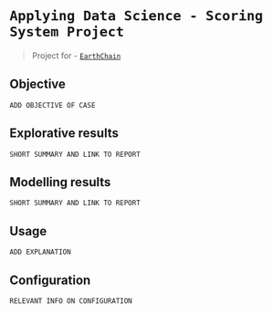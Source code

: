 # `Applying Data Science - Scoring System Project`

> Project for - [`EarthChain`](https://earthchain.co.uk)  

## Objective

`ADD OBJECTIVE OF CASE`

## Explorative results

`SHORT SUMMARY AND LINK TO REPORT`

## Modelling results

`SHORT SUMMARY AND LINK TO REPORT`

## Usage

`ADD EXPLANATION`

## Configuration

`RELEVANT INFO ON CONFIGURATION`
